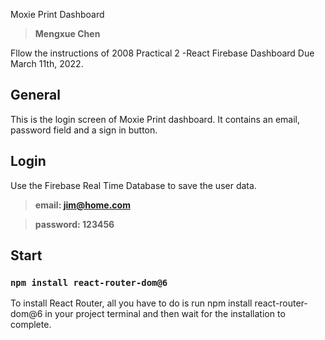 Moxie Print Dashboard

> **Mengxue Chen**

Fllow the instructions of 2008 Practical 2 -React Firebase Dashboard Due March 11th, 2022.

## General
 This is the login screen of Moxie Print dashboard. It contains an email, password field and a sign in button. 

## Login
Use the Firebase Real Time Database to save the user data. 

> **email: jim@home.com**

> **password: 123456**


## Start
### `npm install react-router-dom@6`
To install React Router, all you have to do is run npm install react-router-dom@6 in your project terminal and then wait for the installation to complete.
